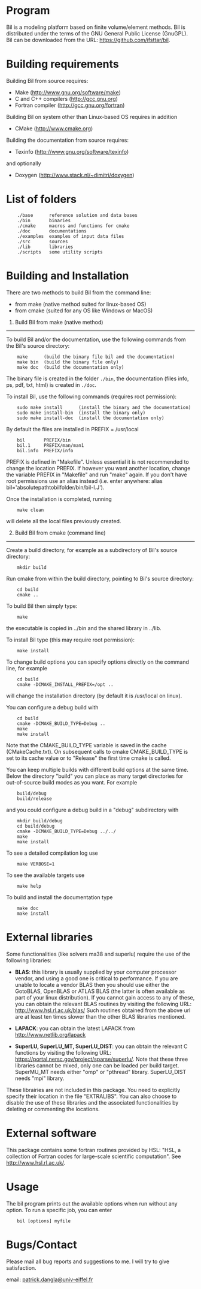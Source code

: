 Program
=======

Bil is a modeling platform based on finite volume/element methods. Bil is distributed under the terms of the GNU General Public License (GnuGPL). Bil can be downloaded from the URL: <https://github.com/ifsttar/bil>.


Building requirements
=====================

Building Bil from source requires:

  - Make (<http://www.gnu.org/software/make>)  
  - C and C++ compilers (<http://gcc.gnu.org>)  
  - Fortran compiler (<http://gcc.gnu.org/fortran>)
  
Building Bil on system other than Linux-based OS requires in addition

  - CMake (<http://www.cmake.org>)

Building the documentation from source requires:

  - Texinfo (<http://www.gnu.org/software/texinfo>)
  
and optionally

  - Doxygen (<http://www.stack.nl/~dimitri/doxygen>)
  

List of folders
===============

        ./base      reference solution and data bases
        ./bin       binaries  
        ./cmake     macros and functions for cmake  
        ./doc       documentations  
        ./examples  examples of input data files  
        ./src       sources  
        ./lib       libraries  
        ./scripts   some utility scripts  


Building and Installation
=========================

There are two methods to build Bil from the command line:

  - from make (native method suited for linux-based OS)
  - from cmake (suited for any OS like Windows or MacOS)
  

1. Build Bil from make (native method)
--------------------------------------
To build Bil and/or the documentation, use the following commands from the Bil's source directory:

        make      (build the binary file bil and the documentation)  
        make bin  (build the binary file only)  
        make doc  (build the documentation only)  

The binary file is created in the folder `./bin`, the documentation (files info, ps, pdf, txt, html) is created in `./doc`.

To install Bil, use the following commands (requires root permission):

        sudo make install      (install the binary and the documentation)  
        sudo make install-bin  (install the binary only)  
        sudo make install-doc  (install the documentation only)  

By default the files are installed in PREFIX = /usr/local

        bil       PREFIX/bin  
        bil.1     PREFIX/man/man1  
        bil.info  PREFIX/info  

PREFIX is defined in "Makefile". Unless essential it is not recommended to change the location PREFIX. If however you want another location, change the variable PREFIX in "Makefile" and  run "make" again. If you don't have root permissions use an alias instead (i.e. enter anywhere: alias bil='absolutepathtobilfolder/bin/bil-I.J').

Once the installation is completed, running 

        make clean  

will delete all the local files previously created.
  
  
2. Build Bil from cmake (command line)
--------------------------------------

Create a build directory, for example as a subdirectory of Bil's source directory:

        mkdir build  

Run cmake from within the build directory, pointing to Bil's source directory:

        cd build  
        cmake ..  

To build Bil then simply type:

        make  

the executable is copied in ../bin and the shared library in ../lib.

To install Bil type (this may require root permission):

        make install  

To change build options you can specify options directly on the command line, for example

        cd build  
        cmake -DCMAKE_INSTALL_PREFIX=/opt ..  

will change the installation directory (by default it is /usr/local on linux).

You can configure a debug build with

        cd build  
        cmake -DCMAKE_BUILD_TYPE=Debug ..  
        make  
        make install  
    
Note that the CMAKE_BUILD_TYPE variable is saved in the cache (CMakeCache.txt). On subsequent calls to cmake CMAKE_BUILD_TYPE is set to its cache value or to "Release"  the first time cmake is called.

You can keep multiple builds with different build options at the same time. Below the directory "build" you can place as many target directories for out-of-source build modes as you want. For example
  
        build/debug  
        build/release  
    
and you could configure a debug build in a "debug" subdirectory with

        mkdir build/debug  
        cd build/debug  
        cmake -DCMAKE_BUILD_TYPE=Debug ../../  
        make  
        make install  

To see a detailed compilation log use

        make VERBOSE=1  

To see the available targets use
    
        make help  
    
To build and install the documentation type

        make doc  
        make install  



External libraries
==================

Some functionalities (like solvers ma38 and superlu) require the use of the following libraries:

  - **BLAS**: this library is usually supplied by your computer processor vendor,
            and using a good one is critical to performance.
            If you are unable to locate a vendor BLAS then you should use either
            the GotoBLAS, OpenBLAS or ATLAS BLAS (the latter is often available 
            as part of your linux distribution). If you cannot gain access to any 
            of these, you can obtain the relevant BLAS routines by visiting the 
            following URL: http://www.hsl.rl.ac.uk/blas/
            Such routines obtained from the above url are at least ten times
            slower than the other BLAS libraries mentioned.  
            
  - **LAPACK**: you can obtain the latest LAPACK from http://www.netlib.org/lapack  

  - **SuperLU, SuperLU_MT, SuperLU_DIST**: you can obtain the relevant C functions by visiting the following
            URL: https://portal.nersc.gov/project/sparse/superlu/.
            Note that these three libraries cannot be mixed, only one can be loaded per build target. SuperMU_MT needs either "omp" or "pthread" library. SuperLU_DIST needs "mpi" library.

These librairies are not included in this package. You need to explicitly specify their location in the file "EXTRALIBS". You can also choose to disable the use of these libraries and the associated functionalities by deleting or commenting the locations.


External software
=================

This package contains some fortran routines provided by HSL: "HSL, a collection of Fortran codes for large-scale scientific computation". See http://www.hsl.rl.ac.uk/.


Usage
=====

The bil program prints out the available options when run without any option. To run a specific job, you can enter

        bil [options] myfile  


Bugs/Contact
============

Please mail all bug reports and suggestions to me. I will try to give satisfaction.

email: <patrick.dangla@univ-eiffel.fr>
